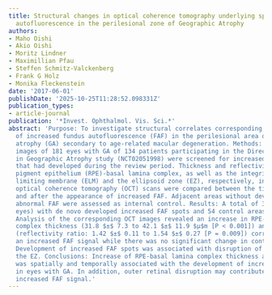 ```yaml
---
title: Structural changes in optical coherence tomography underlying spots of increased
  autofluorescence in the perilesional zone of Geographic Atrophy
authors:
- Maho Oishi
- Akio Oishi
- Moritz Lindner
- Maximillian Pfau
- Steffen Schmitz-Valckenberg
- Frank G Holz
- Monika Fleckenstein
date: '2017-06-01'
publishDate: '2025-10-25T11:28:52.098331Z'
publication_types:
- article-journal
publication: '*Invest. Ophthalmol. Vis. Sci.*'
abstract: 'Purpose: To investigate structural correlates corresponding to the appearance
  of increased fundus autofluorescence (FAF) in the perilesional area of geographic
  atrophy (GA) secondary to age-related macular degeneration. Methods: Serial FAF
  images of 181 eyes with GA of 134 patients participating in the Directional Spread
  in Geographic Atrophy study (NCT02051998) were screened for increased FAF spots
  that had developed during the review period. Thickness and reflectivity of the retinal
  pigment epithelium (RPE)-basal lamina complex, as well as the integrity of the external
  limiting membrane (ELM) and the ellipsoid zone (EZ), respectively, in corresponding
  optical coherence tomography (OCT) scans were compared between the time points before
  and after the appearance of increased FAF. Adjacent areas without development of
  abnormal FAF were assessed as internal control. Results: A total of 36 areas (15
  eyes) with de novo developed increased FAF spots and 54 control areas were included.
  Analysis of the corresponding OCT images revealed an increase in RPE-basal lamina
  complex thickness (31.8 $±$ 7.3 to 42.1 $±$ 11.9 $μ$m [P < 0.001]) and reflectivity
  (reflectivity ratio: 1.42 $±$ 0.11 to 1.54 $±$ 0.27 [P = 0.009]) corresponding to
  an increased FAF signal while there was no significant change in control areas.
  Development of increased FAF spots was associated with disruption of the ELM and
  the EZ. Conclusions: Increase of RPE-basal lamina complex thickness and reflectivity
  was spatially and temporally associated with the development of increased FAF spots
  in eyes with GA. In addition, outer retinal disruption may contribute to the corresponding
  increased FAF signal.'
---
```

